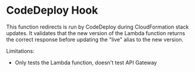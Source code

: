 # CodeDeploy Hook

This function redirects is run by CodeDeploy during CloudFormation stack updates. It validates that the new version of the Lambda function returns the correct response before updating the "live" alias to the new version.

Limitations:

* Only tests the Lambda function, doesn't test API Gateway